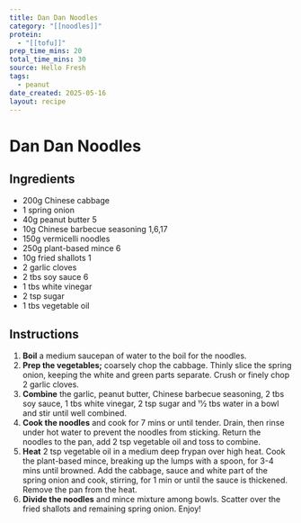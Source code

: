 ```yaml
---
title: Dan Dan Noodles
category: "[[noodles]]"
protein:
  - "[[tofu]]"
prep_time_mins: 20
total_time_mins: 30
source: Hello Fresh
tags:
  - peanut
date_created: 2025-05-16
layout: recipe
---
```


# Dan Dan Noodles

## Ingredients

- 200g Chinese cabbage
- 1 spring onion
- 40g peanut butter 5
- 10g Chinese barbecue seasoning 1,6,17
- 150g vermicelli noodles
- 250g plant-based mince 6
- 10g fried shallots 1
- 2 garlic cloves
- 2 tbs soy sauce 6
- 1 tbs white vinegar
- 2 tsp sugar
- 1 tbs vegetable oil

## Instructions

1. **Boil** a medium saucepan of water to the boil for the noodles. 
2. **Prep the vegetables;** coarsely chop the cabbage. Thinly slice the spring onion, keeping the white and green parts separate. Crush or finely chop 2 garlic cloves.  
3. **Combine** the garlic, peanut butter, Chinese barbecue seasoning, 2 tbs soy sauce, 1 tbs white vinegar, 2 tsp sugar and 11⁄2 tbs water in a bowl and stir until well combined.  
4. **Cook the noodles** and cook for 7 mins or until tender. Drain, then rinse under hot water to prevent the noodles from sticking. Return the noodles to the pan, add 2 tsp vegetable oil and toss to combine.  
5. **Heat** 2 tsp vegetable oil in a medium deep frypan over high heat. Cook the plant-based mince, breaking up the lumps with a spoon, for 3-4 mins until browned. Add the cabbage, sauce and white part of the spring onion and cook, stirring, for 1 min or until the sauce is thickened. Remove the pan from the heat.  
6. **Divide the noodles** and mince mixture among bowls. Scatter over the fried shallots and remaining spring onion. Enjoy!

